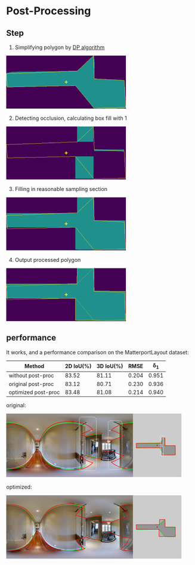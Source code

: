 # Post-Processing 
## Step

1. Simplifying polygon by [DP algorithm](https://en.wikipedia.org/wiki/Ramer%E2%80%93Douglas%E2%80%93Peucker_algorithm)

![img.png](src/fig/post_processing/img_0.png)
   
2. Detecting occlusion, calculating box fill with 1 

![img.png](src/fig/post_processing/img_1.png)

3. Filling in reasonable sampling section

![img.png](src/fig/post_processing/img_2.png)
   
4. Output processed polygon

![img.png](src/fig/post_processing/img_3.png)

## performance
It works, and a performance comparison on the MatterportLayout dataset:

| Method | 2D IoU(%)  | 3D IoU(%) | RMSE | $\mathbf{\delta_{1}}$ |
|--|--|--|--|--|
without post-proc    | 83.52 | 81.11 | 0.204 | 0.951 |
original post-proc |83.12 | 80.71 | 0.230 | 0.936|\
optimized  post-proc | 83.48 | 81.08| 0.214 | 0.940 |

original:

![img.png](src/fig/post_processing/original.png)

optimized:

![img.png](src/fig/post_processing/optimized.png)